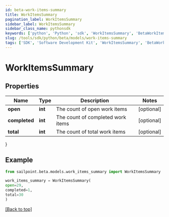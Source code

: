 ```yaml
---
id: beta-work-items-summary
title: WorkItemsSummary
pagination_label: WorkItemsSummary
sidebar_label: WorkItemsSummary
sidebar_class_name: pythonsdk
keywords: ['python', 'Python', 'sdk', 'WorkItemsSummary', 'BetaWorkItemsSummary'] 
slug: /tools/sdk/python/beta/models/work-items-summary
tags: ['SDK', 'Software Development Kit', 'WorkItemsSummary', 'BetaWorkItemsSummary']
---
```


# WorkItemsSummary


## Properties

Name | Type | Description | Notes
------------ | ------------- | ------------- | -------------
**open** | **int** | The count of open work items | [optional] 
**completed** | **int** | The count of completed work items | [optional] 
**total** | **int** | The count of total work items | [optional] 
}

## Example

```python
from sailpoint.beta.models.work_items_summary import WorkItemsSummary

work_items_summary = WorkItemsSummary(
open=29,
completed=1,
total=30
)

```
[[Back to top]](#) 

